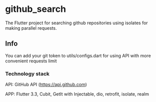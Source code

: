 # github_search

The Flutter project for searching github repositories using isolates for making parallel requests.

## Info

You can add your git token to utils/configs.dart for using API with more convenient requests limit   

### Technology stack

API: GitHub API (https://api.github.com)

APP: Flutter 3.3, Cubit, GetIt with Injectable, dio, retrofit, isolate, realm
